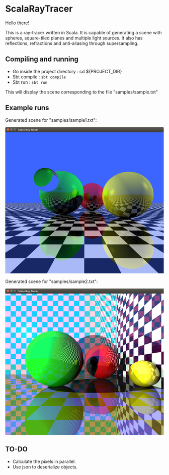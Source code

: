 # ScalaRayTracer

Hello there!

This is a ray-tracer written in Scala. It is capable of generating a scene with spheres, square-tiled planes and multiple light sources. It also has reflections, refractions and anti-aliasing through supersampling.

## Compiling and running

- Go inside the project directory : cd ${PROJECT_DIR}
- Sbt compile : ```sbt compile```
- Sbt run : ```sbt run```

This will display the scene corresponding to the file "samples/sample.txt"

## Example runs

Generated scene for "samples/sample1.txt":

![img1](https://raw.githubusercontent.com/prashantmishra/ScalaRayTracer/master/samples/sample1.png)

Generated scene for "samples/sample2.txt":

![img2](https://raw.githubusercontent.com/prashantmishra/ScalaRayTracer/master/samples/sample2.png)

## TO-DO

- Calculate the pixels in parallel.
- Use json to deserialize objects.
